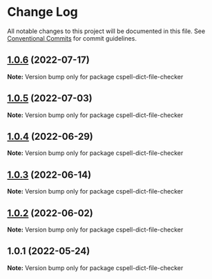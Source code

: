 # Change Log

All notable changes to this project will be documented in this file.
See [Conventional Commits](https://conventionalcommits.org) for commit guidelines.

## [1.0.6](https://github.com/Jason3S/cspell-dicts/compare/cspell-dict-file-checker@1.0.5...cspell-dict-file-checker@1.0.6) (2022-07-17)

**Note:** Version bump only for package cspell-dict-file-checker





## [1.0.5](https://github.com/Jason3S/cspell-dicts/compare/cspell-dict-file-checker@1.0.4...cspell-dict-file-checker@1.0.5) (2022-07-03)

**Note:** Version bump only for package cspell-dict-file-checker





## [1.0.4](https://github.com/Jason3S/cspell-dicts/compare/cspell-dict-file-checker@1.0.3...cspell-dict-file-checker@1.0.4) (2022-06-29)

**Note:** Version bump only for package cspell-dict-file-checker





## [1.0.3](https://github.com/Jason3S/cspell-dicts/compare/cspell-dict-file-checker@1.0.2...cspell-dict-file-checker@1.0.3) (2022-06-14)

**Note:** Version bump only for package cspell-dict-file-checker





## [1.0.2](https://github.com/Jason3S/cspell-dicts/compare/cspell-dict-file-checker@1.0.1...cspell-dict-file-checker@1.0.2) (2022-06-02)

**Note:** Version bump only for package cspell-dict-file-checker





## 1.0.1 (2022-05-24)

**Note:** Version bump only for package cspell-dict-file-checker
